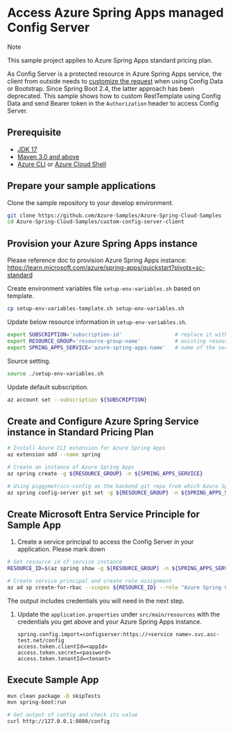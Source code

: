 # Access Azure Spring Apps managed Config Server

> [!NOTE]
> This sample project applies to Azure Spring Apps standard pricing plan.

As Config Server is a protected resource in Azure Spring Apps service, the client from outside needs to [customize the request](https://docs.spring.io/spring-cloud-config/docs/current/reference/html/#custom-rest-template) when using Config Data or Bootstrap. Since Spring Boot 2.4, the latter approach has been deprecated. This sample shows how to custom RestTemplate using Config Data and send Bearer token in the `Authorization` header to access Config Server.

## Prerequisite

* [JDK 17](https://docs.microsoft.com/azure/java/jdk/java-jdk-install)
* [Maven 3.0 and above](http://maven.apache.org/install.html)
* [Azure CLI](https://docs.microsoft.com/cli/azure/install-azure-cli) or [Azure Cloud Shell](https://docs.microsoft.com/azure/cloud-shell/overview)

## Prepare your sample applications

Clone the sample repository to your develop environment. 
```bash
git clone https://github.com/Azure-Samples/Azure-Spring-Cloud-Samples
cd Azure-Spring-Cloud-Samples/custom-config-server-client
```

## Provision your Azure Spring Apps instance
Please reference doc to provision Azure Spring Apps instance: https://learn.microsoft.com/azure/spring-apps/quickstart?pivots=sc-standard

Create environment variables file `setup-env-variables.sh` based on template. 
```bash
cp setup-env-variables-template.sh setup-env-variables.sh
```

Update below resource information in `setup-env-variables.sh`.
```bash
export SUBSCRIPTION='subscription-id'                 # replace it with your subscription-id
export RESOURCE_GROUP='resource-group-name'           # existing resource group or one that will be created in next steps
export SPRING_APPS_SERVICE='azure-spring-apps-name'   # name of the service that will be created in the next steps
```

Source setting.
```bash
source ./setup-env-variables.sh
```

Update default subscription.
```bash
az account set --subscription ${SUBSCRIPTION}
```

## Create and Configure Azure Spring Service instance in Standard Pricing Plan
```bash
# Install Azure CLI extension for Azure Spring Apps
az extension add --name spring

# Create an instance of Azure Spring Apps
az spring create -g ${RESOURCE_GROUP} -n ${SPRING_APPS_SERVICE}

# Using piggymetrics-config as the backend git repo from which Azure Spring Apps to pull config
az spring config-server git set -g ${RESOURCE_GROUP} -n ${SPRING_APPS_SERVICE} --uri "https://github.com/Azure-Samples/piggymetrics-config.git"
```

## Create Microsoft Entra Service Principle for Sample App
1. Create a service principal to access the Config Server in your application. Please mark down 
  ```bash
  # Get resource id of service instance
  RESOURCE_ID=$(az spring show -g ${RESOURCE_GROUP} -n ${SPRING_APPS_SERVICE} --query id -o tsv)

  # Create service principal and create role assignment
  az ad sp create-for-rbac --scopes ${RESOURCE_ID} --role "Azure Spring Cloud Config Server Reader"
  ```
  
  The output includes credentials you will need in the next step.
   
1. Update the `application.properties` under `src/main/resources` with the credentials you get above and your Azure Spring Apps instance.
    ```properties
    spring.config.import=configserver:https://<service name>.svc.asc-test.net/config
    access.token.clientId=<appId>
    access.token.secret=<password>
    access.token.tenantId=<tenant>
    ```

## Execute Sample App
```bash
mvn clean package -D skipTests
mvn spring-boot:run

# Get output of config and check its value
curl http://127.0.0.1:8080/config
```
